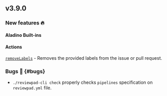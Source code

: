 ## v3.9.0

### New features :fire:

#### Aladino Built-ins

#### Actions

[`removeLabels`](/guides/built-ins#removelabels) - Removes the provided labels from the issue or pull request.

### Bugs :bug: {#bugs}

-   `./reviewpad-cli check` properly checks `pipelines` specification on `reviewpad.yml` file.

